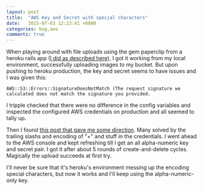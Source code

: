 ```yaml
---
layout: post
title:  "AWS Key and Secret with special characters"
date:   2015-07-03 12:23:41 +0800
categories: bug,aws
comments: true
---
```

When playing around with file uploads using the gem paperclip from a heroku rails app ([I did as described here](https://devcenter.heroku.com/articles/paperclip-s3)), I got it working from my local environment, successfully uploading images to my bucket. But upon pushing to heroku production, the key and secret seems to have issues and I was given this:

````
AWS::S3::Errors::SignatureDoesNotMatch (The request signature we calculated does not match the signature you provided.
````
I tripple checked that there were no difference in the config variables and inspected the configured AWS credentials on production and all seemed to tally up.

Then I found [this post that gave me some direction](http://stackoverflow.com/questions/2777078/amazon-mws-request-signature-calculated-does-not-match-the-signature-provided). Many solved by the trailing slashs and encoding of "+" and stuff in the credentials. I went ahead to the AWS console and kept refreshing till I get an all alpha-numeric key and secret pair. I got it after about 5 rounds of create-and-delete cycles. Magically the upload succeeds at first try.

I'll never be sure that it's heroku's environment messing up the encoding special characters, but now it works and I'll keep using the alpha-numeric-only key.
